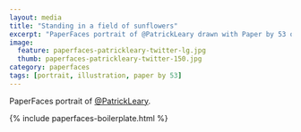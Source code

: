 ```yaml
---
layout: media
title: "Standing in a field of sunflowers"
excerpt: "PaperFaces portrait of @PatrickLeary drawn with Paper by 53 on an iPad."
image: 
  feature: paperfaces-patrickleary-twitter-lg.jpg
  thumb: paperfaces-patrickleary-twitter-150.jpg
category: paperfaces
tags: [portrait, illustration, paper by 53]
---
```


PaperFaces portrait of [@PatrickLeary](http://twitter.com/PatrickLeary).

{% include paperfaces-boilerplate.html %}